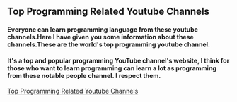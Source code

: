 ## Top Programming Related Youtube Channels

#### Everyone can learn programming language from these youtube channels.Here I have given you some information about these channels.These are the world's top programming youtube channel.

#### It's a top and popular programming YouTube channel's website, I think for those who want to learn programming can learn a lot as programming from these notable people channel. I respect them.

[Top Programming Related Youtube Channels](https://optimistic-wescoff-686bad.netlify.app/ "Top Programming Related Youtube Channels")
